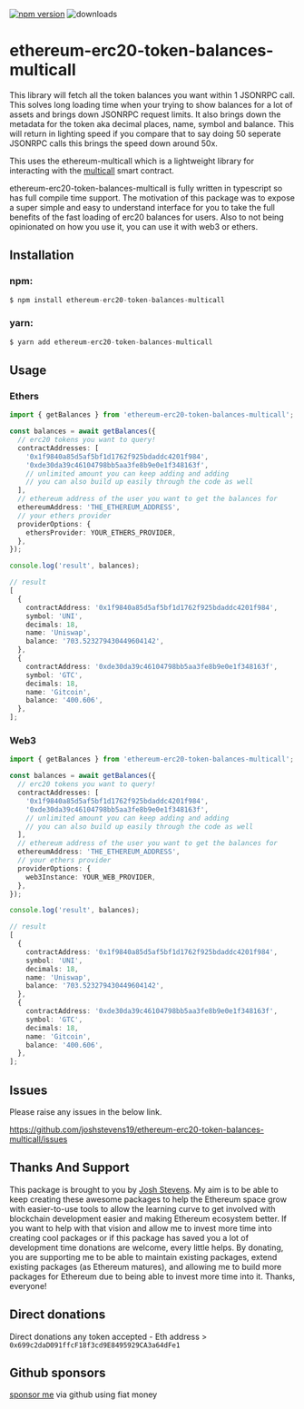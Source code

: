 [![npm version](https://badge.fury.io/js/ethereum-erc20-token-balances-multicall.svg)](https://badge.fury.io/js/ethereum-erc20-token-balances-multicall)
![downloads](https://img.shields.io/npm/dw/ethereum-erc20-token-balances-multicall)

# ethereum-erc20-token-balances-multicall

This library will fetch all the token balances you want within 1 JSONRPC call. This solves long loading time when your trying to show balances for a lot of assets and brings down JSONRPC request limits. It also brings down the metadata for the token aka decimal places, name, symbol and balance. This will return in lighting speed if you compare that to say doing 50 seperate JSONRPC calls this brings the speed down around 50x.

This uses the ethereum-multicall which is a lightweight library for interacting with the [multicall](https://github.com/joshstevens19/ethereum-multicall) smart contract.

ethereum-erc20-token-balances-multicall is fully written in typescript so has full compile time support. The motivation of this package was to expose a super simple and easy to understand interface for you to take the full benefits of the fast loading of erc20 balances for users. Also to not being opinionated on how you use it, you can use it with web3 or ethers.

## Installation

### npm:

```js
$ npm install ethereum-erc20-token-balances-multicall
```

### yarn:

```js
$ yarn add ethereum-erc20-token-balances-multicall
```

## Usage

### Ethers

```ts
import { getBalances } from 'ethereum-erc20-token-balances-multicall';

const balances = await getBalances({
  // erc20 tokens you want to query!
  contractAddresses: [
    '0x1f9840a85d5af5bf1d1762f925bdaddc4201f984',
    '0xde30da39c46104798bb5aa3fe8b9e0e1f348163f',
    // unlimited amount you can keep adding and adding
    // you can also build up easily through the code as well
  ],
  // ethereum address of the user you want to get the balances for
  ethereumAddress: 'THE_ETHEREUM_ADDRESS',
  // your ethers provider
  providerOptions: {
    ethersProvider: YOUR_ETHERS_PROVIDER,
  },
});

console.log('result', balances);

// result
[
  {
    contractAddress: '0x1f9840a85d5af5bf1d1762f925bdaddc4201f984',
    symbol: 'UNI',
    decimals: 18,
    name: 'Uniswap',
    balance: '703.523279430449604142',
  },
  {
    contractAddress: '0xde30da39c46104798bb5aa3fe8b9e0e1f348163f',
    symbol: 'GTC',
    decimals: 18,
    name: 'Gitcoin',
    balance: '400.606',
  },
];
```

### Web3

```ts
import { getBalances } from 'ethereum-erc20-token-balances-multicall';

const balances = await getBalances({
  // erc20 tokens you want to query!
  contractAddresses: [
    '0x1f9840a85d5af5bf1d1762f925bdaddc4201f984',
    '0xde30da39c46104798bb5aa3fe8b9e0e1f348163f',
    // unlimited amount you can keep adding and adding
    // you can also build up easily through the code as well
  ],
  // ethereum address of the user you want to get the balances for
  ethereumAddress: 'THE_ETHEREUM_ADDRESS',
  // your ethers provider
  providerOptions: {
    web3Instance: YOUR_WEB_PROVIDER,
  },
});

console.log('result', balances);

// result
[
  {
    contractAddress: '0x1f9840a85d5af5bf1d1762f925bdaddc4201f984',
    symbol: 'UNI',
    decimals: 18,
    name: 'Uniswap',
    balance: '703.523279430449604142',
  },
  {
    contractAddress: '0xde30da39c46104798bb5aa3fe8b9e0e1f348163f',
    symbol: 'GTC',
    decimals: 18,
    name: 'Gitcoin',
    balance: '400.606',
  },
];
```

## Issues

Please raise any issues in the below link.

https://github.com/joshstevens19/ethereum-erc20-token-balances-multicall/issues

## Thanks And Support

This package is brought to you by [Josh Stevens](https://github.com/joshstevens19). My aim is to be able to keep creating these awesome packages to help the Ethereum space grow with easier-to-use tools to allow the learning curve to get involved with blockchain development easier and making Ethereum ecosystem better. If you want to help with that vision and allow me to invest more time into creating cool packages or if this package has saved you a lot of development time donations are welcome, every little helps. By donating, you are supporting me to be able to maintain existing packages, extend existing packages (as Ethereum matures), and allowing me to build more packages for Ethereum due to being able to invest more time into it. Thanks, everyone!

## Direct donations

Direct donations any token accepted - Eth address > `0x699c2daD091ffcF18f3cd9E8495929CA3a64dFe1`

## Github sponsors

[sponsor me](https://github.com/sponsors/joshstevens19) via github using fiat money
